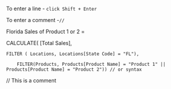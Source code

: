 To enter a line - `click Shift + Enter`

To enter a comment -`//`


Florida Sales of Product 1 or 2 = 

CALCULATE( [Total Sales], 

    FILTER ( Locations, Locations[State Code] = "FL"),
    
        FILTER(Products, Products[Product Name] = "Product 1" || Products[Product Name] = "Product 2")) // or syntax

// This is a comment
